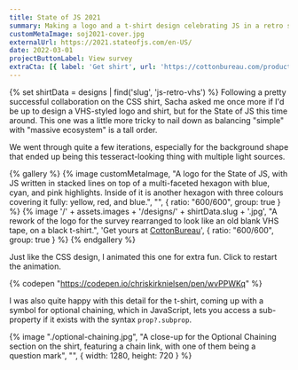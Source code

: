 ```yaml
---
title: State of JS 2021
summary: Making a logo and a t-shirt design celebrating JS in a retro style
customMetaImage: soj2021-cover.jpg
externalUrl: https://2021.stateofjs.com/en-US/
date: 2022-03-01
projectButtonLabel: View survey
extraCta: [{ label: 'Get shirt', url: 'https://cottonbureau.com/products/javascript-retro-vhs#/13799357/tee-men-standard-tee-vintage-black-tri-blend-m' }]
---
```


{% set shirtData = designs | find('slug', 'js-retro-vhs') %}
Following a pretty successful collaboration on the CSS shirt, Sacha asked me once more if I'd be up to design a VHS-styled logo and shirt, but for the State of JS this time around. This one was a little more tricky to nail down as balancing "simple" with "massive ecosystem" is a tall order.

We went through quite a few iterations, especially for the background shape that ended up being this tesseract-looking thing with multiple light sources.

{% gallery %}
{% image customMetaImage, "A logo for the State of JS, with JS written in stacked lines on top of a multi-faceted hexagon with blue, cyan, and pink highlights. Inside of it is another hexagon with three colours covering it fully: yellow, red, and blue.", "", { ratio: "600/600", group: true } %}
{% image '/' + assets.images + '/designs/' + shirtData.slug + '.jpg', "A rework of the logo for the survey rearranged to look like an old blank VHS tape, on a black t-shirt.", 'Get yours at <a href="'+shirtData.links.CottonBureau+'">CottonBureau</a>', { ratio: "600/600", group: true } %}
{% endgallery %}

Just like the CSS design, I animated this one for extra fun. Click to restart the animation.

{% codepen "https://codepen.io/chriskirknielsen/pen/wvPPWKq" %}

I was also quite happy with this detail for the t-shirt, coming up with a symbol for optional chaining, which in JavaScript, lets you access a sub-property if it exists with the syntax `prop?.subprop`.

{% image "./optional-chaining.jpg", "A close-up for the Optional Chaining section on the shirt, featuring a chain link, with one of them being a question mark", "", { width: 1280, height: 720 } %}
